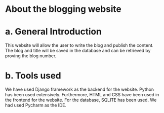# About the blogging website

# a. General Introduction
This website will allow the user to write the blog and publish the content. The blog and title will be saved in the database and can be retrieved by proving the blog number.

# b. Tools used
We have used Django framework as the backend for the website. Python has been used extensively. Furthermore, HTML and CSS have been used in the frontend for the website.
For the database, SQLITE has been used. We had used Pycharm as the IDE.
